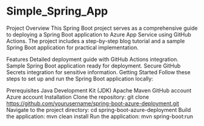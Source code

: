 # Simple_Spring_App
Project Overview
This Spring Boot project serves as a comprehensive guide to deploying a Spring Boot application to Azure App Service using GitHub Actions. The project includes a step-by-step blog tutorial and a sample Spring Boot application for practical implementation.

Features
Detailed deployment guide with GitHub Actions integration.
Sample Spring Boot application ready for deployment.
Secure GitHub Secrets integration for sensitive information.
Getting Started
Follow these steps to set up and run the Spring Boot application locally:

Prerequisites
Java Development Kit (JDK)
Apache Maven
GitHub account
Azure account
Installation
Clone the repository: git clone https://github.com/yourusername/spring-boot-azure-deployment.git
Navigate to the project directory: cd spring-boot-azure-deployment
Build the application: mvn clean install
Run the application: mvn spring-boot:run

